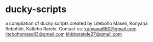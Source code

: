 # ducky-scripts
a compilation of ducky scripts created by Liteboho Maseli, Konyana Rebohile, Katleho Ratele. 
Contact us:
konyana660@gmail.com
litebohomaseli3@gmail.com 
khkbaratele27@gmail.com
